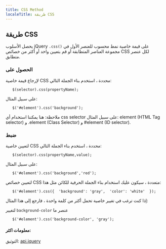 ```yaml
---
title: CSS Method
localeTitle: طريقة CSS
---
```

## طريقة CSS

يحصل الأسلوب jQuery `.css()` على قيمة خاصية نمط محسوب للعنصر الأول في مجموعة العناصر المتطابقة أو قم بتعيين واحد أو أكثر من خصائص CSS لكل عنصر متطابق.

### الحصول على

لإرجاع قيمة خاصية CSS محددة ، استخدم بناء الجملة التالي:

 `    $(selector).css(propertyName); 
` 

على سبيل المثال:

 `    $('#element').css('background'); 
` 

ملاحظة: هنا يمكننا استخدام أي css selector على سبيل المثال: element (HTML Tag selector) و .element (Class Selector) و #element (ID selector).

### ضبط

لتعيين خاصية CSS محددة ، استخدم بناء الجملة التالي:

 `    $(selector).css(propertyName,value); 
` 

على سبيل المثال:

 `    $('#element').css('background','red'); 
` 

لتعيين خصائص CSS متعددة ، سيكون عليك استخدام بناء الجملة الحرفية للكائن مثل هذا:

 `    $('#element').css({ 
        'background': 'gray', 
        'color': 'white' 
    }); 
` 

إذا كنت ترغب في تغيير خاصية تحمل أكثر من كلمة واحدة ، فارجع إلى هذا المثال:

لتغيير `background-color` عنصر ما

 `    $('#element').css('background-color', 'gray'); 
` 

#### معلومات اكثر:

التوثيق: [api.jquery](http://api.jquery.com/css/)